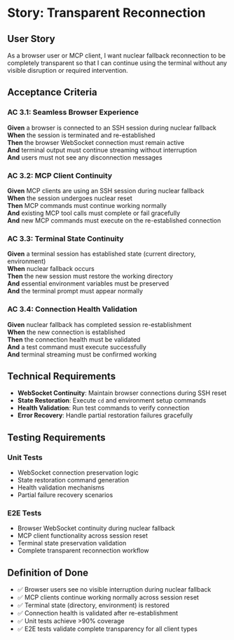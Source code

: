 # Story: Transparent Reconnection

## User Story
As a browser user or MCP client, I want nuclear fallback reconnection to be completely transparent so that I can continue using the terminal without any visible disruption or required intervention.

## Acceptance Criteria

### AC 3.1: Seamless Browser Experience
**Given** a browser is connected to an SSH session during nuclear fallback  
**When** the session is terminated and re-established  
**Then** the browser WebSocket connection must remain active  
**And** terminal output must continue streaming without interruption  
**And** users must not see any disconnection messages  

### AC 3.2: MCP Client Continuity
**Given** MCP clients are using an SSH session during nuclear fallback  
**When** the session undergoes nuclear reset  
**Then** MCP commands must continue working normally  
**And** existing MCP tool calls must complete or fail gracefully  
**And** new MCP commands must execute on the re-established connection  

### AC 3.3: Terminal State Continuity
**Given** a terminal session has established state (current directory, environment)  
**When** nuclear fallback occurs  
**Then** the new session must restore the working directory  
**And** essential environment variables must be preserved  
**And** the terminal prompt must appear normally  

### AC 3.4: Connection Health Validation
**Given** nuclear fallback has completed session re-establishment  
**When** the new connection is established  
**Then** the connection health must be validated  
**And** a test command must execute successfully  
**And** terminal streaming must be confirmed working  

## Technical Requirements

- **WebSocket Continuity**: Maintain browser connections during SSH reset
- **State Restoration**: Execute `cd` and environment setup commands
- **Health Validation**: Run test commands to verify connection
- **Error Recovery**: Handle partial restoration failures gracefully

## Testing Requirements

### Unit Tests
- WebSocket connection preservation logic
- State restoration command generation
- Health validation mechanisms
- Partial failure recovery scenarios

### E2E Tests
- Browser WebSocket continuity during nuclear fallback
- MCP client functionality across session reset
- Terminal state preservation validation
- Complete transparent reconnection workflow

## Definition of Done

- ✅ Browser users see no visible interruption during nuclear fallback
- ✅ MCP clients continue working normally across session reset
- ✅ Terminal state (directory, environment) is restored
- ✅ Connection health is validated after re-establishment
- ✅ Unit tests achieve >90% coverage
- ✅ E2E tests validate complete transparency for all client types